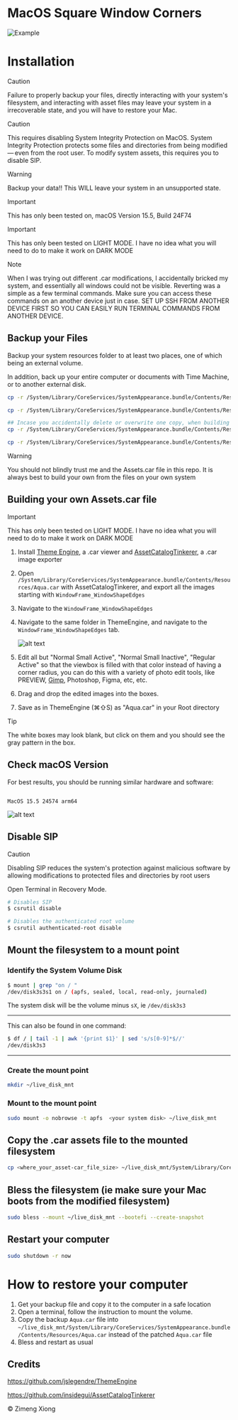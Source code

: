 # MacOS Square Window Corners

![Example](Example.png)

# Installation

> [!CAUTION]
> Failure to properly backup your files, directly interacting with your system's filesystem, and interacting with asset files may leave your system in a irrecoverable state, and you will have to restore your Mac.

> [!CAUTION]
> This requires disabling System Integrity Protection on MacOS. System Integrity Protection protects some files and directories from being modified — even from the root user. To modify system assets, this requires you to disable SIP.

> [!WARNING]
> Backup your data!! This WILL leave your system in an unsupported state.

> [!IMPORTANT]
> This has only been tested on, macOS Version 15.5, Build 24F74

> [!IMPORTANT]
> This has only been tested on LIGHT MODE. I have no idea what you will need to do to make it work on DARK MODE

> [!NOTE]
> When I was trying out different .car modifications, I accidentally bricked my system, and essentially all windows could not be visible. Reverting was a simple as a few terminal commands. Make sure you can access these commands on an another device just in case. SET UP SSH FROM ANOTHER DEVICE FIRST SO YOU CAN EASILY RUN TERMINAL COMMANDS FROM ANOTHER DEVICE.

## Backup your Files

Backup your system resources folder to at least two places, one of which being an external volume.

In addition, back up your entire computer or documents with Time Machine, or to another external disk.

```bash
cp -r /System/Library/CoreServices/SystemAppearance.bundle/Contents/Resources/ ~/Documents/resources_bak

cp -r /System/Library/CoreServices/SystemAppearance.bundle/Contents/Resources/ /Volumes/<your_external_drive>

## Incase you accidentally delete or overwrite one copy, when building the .car assets file
cp -r /System/Library/CoreServices/SystemAppearance.bundle/Contents/Resources/ ~/Desktop/resources_bak

cp -r /System/Library/CoreServices/SystemAppearance.bundle/Contents/Resources/ ~/.resources_bak
```

> [!WARNING]
> You should not blindly trust me and the Assets.car file in this repo. It is always best to build your own from the files on your own system

## Building your own Assets.car file

> [!IMPORTANT]
> This has only been tested on LIGHT MODE. I have no idea what you will need to do to make it work on DARK MODE

1. Install [Theme Engine](<https://github.com/jslegendre/ThemeEngine/releases/download/v1.0.0(119)/ThemeEngine.zip>), a .car viewer and [AssetCatalogTinkerer](https://github.com/insidegui/AssetCatalogTinkerer), a .car image exporter
2. Open `/System/Library/CoreServices/SystemAppearance.bundle/Contents/Resources/Aqua.car` with AssetCatalogTinkerer, and export all the images starting with `WindowFrame_WindowShapeEdges`
3. Navigate to the `WindowFrame_WindowShapeEdges`
4. Navigate to the same folder in ThemeEngine, and navigate to the `WindowFrame_WindowShapeEdges` tab.

   ![alt text](ThemeEngineSidebar.png)

5. Edit all but "Normal Small Active", "Normal Small Inactive", "Regular Active" so that the viewbox is filled with that color instead of having a corner radius, you can do this with a variety of photo edit tools, like PREVIEW, [Gimp](https://www.gimp.org/), Photoshop, Figma, etc, etc.
6. Drag and drop the edited images into the boxes.
7. Save as in ThemeEngine (⌘⇧S) as "Aqua.car" in your Root directory

> [!TIP]
> The white boxes may look blank, but click on them and you should see the gray pattern in the box.

## Check macOS Version

For best results, you should be running similar hardware and software:

```

MacOS 15.5 24574 arm64

```

![alt text](Neofetch.png)

## Disable SIP

> [!CAUTION]
> Disabling SIP reduces the system's protection against malicious software by allowing modifications to protected files and directories by root users

Open Terminal in Recovery Mode.

```bash
# Disables SIP
$ csrutil disable

# Disables the authenticated root volume
$ csrutil authenticated-root disable
```

## Mount the filesystem to a mount point

### Identify the System Volume Disk

```bash
$ mount | grep "on / "
/dev/disk3s3s1 on / (apfs, sealed, local, read-only, journaled)
```

The system disk will be the volume minus `sX`, ie `/dev/disk3s3`

---

This can also be found in one command:

```bash
$ df / | tail -1 | awk '{print $1}' | sed 's/s[0-9]*$//'
/dev/disk3s3
```

---

### Create the mount point

```bash
mkdir ~/live_disk_mnt
```

### Mount to the mount point

```bash
sudo mount -o nobrowse -t apfs  <your system disk> ~/live_disk_mnt
```

## Copy the .car assets file to the mounted filesystem

```bash
cp <where_your_asset-car_file_size> ~/live_disk_mnt/System/Library/CoreServices/SystemAppearance.bundle/Contents/Resources/Aqua.car
```

## Bless the filesystem (ie make sure your Mac boots from the modified filesystem)

```bash
sudo bless --mount ~/live_disk_mnt --bootefi --create-snapshot
```

## Restart your computer

```bash
sudo shutdown -r now
```

# How to restore your computer

1. Get your backup file and copy it to the computer in a safe location
2. Open a terminal, follow the instruction to mount the volume.
3. Copy the backup `Aqua.car` file into `~/live_disk_mnt/System/Library/CoreServices/SystemAppearance.bundle/Contents/Resources/Aqua.car` instead of the patched `Aqua.car` file
4. Bless and restart as usual

## Credits

https://github.com/jslegendre/ThemeEngine

https://github.com/insidegui/AssetCatalogTinkerer

© Zimeng Xiong
